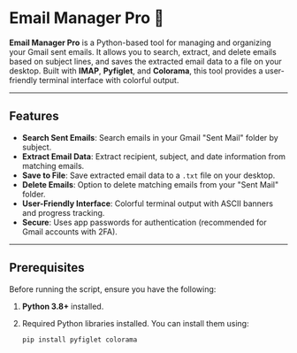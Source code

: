 # Email Manager Pro 📧


**Email Manager Pro** is a Python-based tool for managing and organizing your Gmail sent emails. It allows you to search, extract, and delete emails based on subject lines, and saves the extracted email data to a file on your desktop. Built with **IMAP**, **Pyfiglet**, and **Colorama**, this tool provides a user-friendly terminal interface with colorful output.

---

## **Features**
- **Search Sent Emails**: Search emails in your Gmail "Sent Mail" folder by subject.
- **Extract Email Data**: Extract recipient, subject, and date information from matching emails.
- **Save to File**: Save extracted email data to a `.txt` file on your desktop.
- **Delete Emails**: Option to delete matching emails from your "Sent Mail" folder.
- **User-Friendly Interface**: Colorful terminal output with ASCII banners and progress tracking.
- **Secure**: Uses app passwords for authentication (recommended for Gmail accounts with 2FA).

---

## **Prerequisites**
Before running the script, ensure you have the following:
1. **Python 3.8+** installed.
2. Required Python libraries installed. You can install them using:

    ```bash
   pip install pyfiglet colorama
